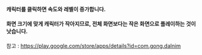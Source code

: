 #### 캐릭터를 클릭하면 속도와 레벨이 증가합니다.
#### 화면 크기에 맞게 캐릭터가 작아지므로, 전체 화면보다는 작은 화면으로 플레이하는 것이 낫습니다.


참고 : https://play.google.com/store/apps/details?id=com.gong.dalnim
